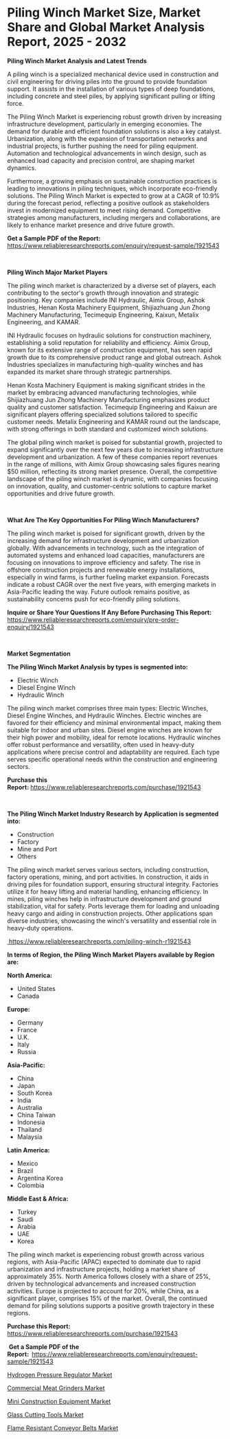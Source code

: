<p><h1>Piling Winch Market Size, Market Share and Global Market Analysis Report, 2025 - 2032</h1></p><p><strong>Piling Winch Market Analysis and Latest Trends</strong></p>
<p><p>A piling winch is a specialized mechanical device used in construction and civil engineering for driving piles into the ground to provide foundation support. It assists in the installation of various types of deep foundations, including concrete and steel piles, by applying significant pulling or lifting force.</p><p>The Piling Winch Market is experiencing robust growth driven by increasing infrastructure development, particularly in emerging economies. The demand for durable and efficient foundation solutions is also a key catalyst. Urbanization, along with the expansion of transportation networks and industrial projects, is further pushing the need for piling equipment. Automation and technological advancements in winch design, such as enhanced load capacity and precision control, are shaping market dynamics.</p><p>Furthermore, a growing emphasis on sustainable construction practices is leading to innovations in piling techniques, which incorporate eco-friendly solutions. The Piling Winch Market is expected to grow at a CAGR of 10.9% during the forecast period, reflecting a positive outlook as stakeholders invest in modernized equipment to meet rising demand. Competitive strategies among manufacturers, including mergers and collaborations, are likely to enhance market presence and drive future growth.</p></p>
<p><strong>Get a Sample PDF of the Report:&nbsp;</strong> <a href="https://www.reliableresearchreports.com/enquiry/request-sample/1921543?utm_campaign=10&utm_medium=2&utm_source=Github&utm_content=ia&utm_term=20022025&utm_id=piling-winch">https://www.reliableresearchreports.com/enquiry/request-sample/1921543</a></p>
<p>&nbsp;</p>
<p><strong>Piling Winch Major Market Players</strong></p>
<p><p>The piling winch market is characterized by a diverse set of players, each contributing to the sector's growth through innovation and strategic positioning. Key companies include INI Hydraulic, Aimix Group, Ashok Industries, Henan Kosta Machinery Equipment, Shijiazhuang Jun Zhong Machinery Manufacturing, Tecimequip Engineering, Kaixun, Metalix Engineering, and KAMAR. </p><p>INI Hydraulic focuses on hydraulic solutions for construction machinery, establishing a solid reputation for reliability and efficiency. Aimix Group, known for its extensive range of construction equipment, has seen rapid growth due to its comprehensive product range and global outreach. Ashok Industries specializes in manufacturing high-quality winches and has expanded its market share through strategic partnerships.</p><p>Henan Kosta Machinery Equipment is making significant strides in the market by embracing advanced manufacturing technologies, while Shijiazhuang Jun Zhong Machinery Manufacturing emphasizes product quality and customer satisfaction. Tecimequip Engineering and Kaixun are significant players offering specialized solutions tailored to specific customer needs. Metalix Engineering and KAMAR round out the landscape, with strong offerings in both standard and customized winch solutions.</p><p>The global piling winch market is poised for substantial growth, projected to expand significantly over the next few years due to increasing infrastructure development and urbanization. A few of these companies report revenues in the range of millions, with Aimix Group showcasing sales figures nearing $50 million, reflecting its strong market presence. Overall, the competitive landscape of the piling winch market is dynamic, with companies focusing on innovation, quality, and customer-centric solutions to capture market opportunities and drive future growth.</p></p>
<p>&nbsp;</p>
<p><strong>What Are The Key Opportunities For Piling Winch Manufacturers?</strong></p>
<p><p>The piling winch market is poised for significant growth, driven by the increasing demand for infrastructure development and urbanization globally. With advancements in technology, such as the integration of automated systems and enhanced load capacities, manufacturers are focusing on innovations to improve efficiency and safety. The rise in offshore construction projects and renewable energy installations, especially in wind farms, is further fueling market expansion. Forecasts indicate a robust CAGR over the next five years, with emerging markets in Asia-Pacific leading the way. Future outlook remains positive, as sustainability concerns push for eco-friendly piling solutions.</p></p>
<p><strong>Inquire or Share Your Questions If Any Before Purchasing This Report:</strong> <a href="https://www.reliableresearchreports.com/enquiry/pre-order-enquiry/1921543?utm_campaign=10&utm_medium=2&utm_source=Github&utm_content=ia&utm_term=20022025&utm_id=piling-winch">https://www.reliableresearchreports.com/enquiry/pre-order-enquiry/1921543</a></p>
<p>&nbsp;</p>
<p><strong>Market Segmentation</strong></p>
<p><strong>The Piling Winch Market Analysis by types is segmented into:</strong></p>
<p><ul><li>Electric Winch</li><li>Diesel Engine Winch</li><li>Hydraulic Winch</li></ul></p>
<p><p>The piling winch market comprises three main types: Electric Winches, Diesel Engine Winches, and Hydraulic Winches. Electric winches are favored for their efficiency and minimal environmental impact, making them suitable for indoor and urban sites. Diesel engine winches are known for their high power and mobility, ideal for remote locations. Hydraulic winches offer robust performance and versatility, often used in heavy-duty applications where precise control and adaptability are required. Each type serves specific operational needs within the construction and engineering sectors.</p></p>
<p><strong>Purchase this Report:&nbsp;</strong><a href="https://www.reliableresearchreports.com/purchase/1921543?utm_campaign=10&utm_medium=2&utm_source=Github&utm_content=ia&utm_term=20022025&utm_id=piling-winch">https://www.reliableresearchreports.com/purchase/1921543</a></p>
<p>&nbsp;</p>
<p><strong>The Piling Winch Market Industry Research by Application is segmented into:</strong></p>
<p><ul><li>Construction</li><li>Factory</li><li>Mine and Port</li><li>Others</li></ul></p>
<p><p>The piling winch market serves various sectors, including construction, factory operations, mining, and port activities. In construction, it aids in driving piles for foundation support, ensuring structural integrity. Factories utilize it for heavy lifting and material handling, enhancing efficiency. In mines, piling winches help in infrastructure development and ground stabilization, vital for safety. Ports leverage them for loading and unloading heavy cargo and aiding in construction projects. Other applications span diverse industries, showcasing the winch's versatility and essential role in heavy-duty operations.</p></p>
<p><a href="https://www.reliableresearchreports.com/piling-winch-r1921543?utm_campaign=10&utm_medium=2&utm_source=Github&utm_content=ia&utm_term=20022025&utm_id=piling-winch">&nbsp;https://www.reliableresearchreports.com/piling-winch-r1921543</a></p>
<p><strong>In terms of Region, the Piling Winch Market Players available by Region are:</strong></p>
<p>
    <p> <strong> North America: </strong>
        <ul>
            <li>United States</li>
            <li>Canada</li>
        </ul>
        </p> 
    <p> <strong> Europe: </strong>
        <ul>
            <li>Germany</li>
            <li>France</li>
            <li>U.K.</li>
            <li>Italy</li>
            <li>Russia</li>
        </ul>
        </p> 
    <p> <strong> Asia-Pacific: </strong>
        <ul>
            <li>China</li>
            <li>Japan</li>
            <li>South Korea</li>
            <li>India</li>
            <li>Australia</li>
            <li>China Taiwan</li>
            <li>Indonesia</li>
            <li>Thailand</li>
            <li>Malaysia</li>
        </ul>
        </p> 
    <p> <strong> Latin America: </strong>
        <ul>
            <li>Mexico</li>
            <li>Brazil</li>
            <li>Argentina Korea</li>
            <li>Colombia</li>
        </ul>
        </p> 
    <p> <strong> Middle East & Africa: </strong>
        <ul>
            <li>Turkey</li>
            <li>Saudi</li>
            <li>Arabia</li>
            <li>UAE</li>
            <li>Korea</li>
        </ul>
    </p>
    </p>
<p><p>The piling winch market is experiencing robust growth across various regions, with Asia-Pacific (APAC) expected to dominate due to rapid urbanization and infrastructure projects, holding a market share of approximately 35%. North America follows closely with a share of 25%, driven by technological advancements and increased construction activities. Europe is projected to account for 20%, while China, as a significant player, comprises 15% of the market. Overall, the continued demand for piling solutions supports a positive growth trajectory in these regions.</p></p>
<p><strong>Purchase this Report: </strong><a href="https://www.reliableresearchreports.com/purchase/1921543?utm_campaign=10&utm_medium=2&utm_source=Github&utm_content=ia&utm_term=20022025&utm_id=piling-winch">https://www.reliableresearchreports.com/purchase/1921543</a></p>
<p>&nbsp;<strong>Get a Sample PDF of the Report:&nbsp;&nbsp;</strong><a href="https://www.reliableresearchreports.com/enquiry/request-sample/1921543?utm_campaign=10&utm_medium=2&utm_source=Github&utm_content=ia&utm_term=20022025&utm_id=piling-winch">https://www.reliableresearchreports.com/enquiry/request-sample/1921543</a></p>
<p><strong></strong></p>
<p><p><a href="https://github.com/waverlyam689/Market-Research-Report-List-1/blob/main/hydrogen-pressure-regulator-market.md?utm_campaign=10&utm_medium=2&utm_source=Github&utm_content=ia&utm_term=20022025&utm_id=piling-winch">Hydrogen Pressure Regulator Market</a></p><p><a href="https://github.com/boyermaragaret8392/Market-Research-Report-List-1/blob/main/commercial-meat-grinders-market.md?utm_campaign=10&utm_medium=2&utm_source=Github&utm_content=ia&utm_term=20022025&utm_id=piling-winch">Commercial Meat Grinders Market</a></p><p><a href="https://github.com/berbelsagwan/Market-Research-Report-List-1/blob/main/mini-construction-equipment-market.md?utm_campaign=10&utm_medium=2&utm_source=Github&utm_content=ia&utm_term=20022025&utm_id=piling-winch">Mini Construction Equipment Market</a></p><p><a href="https://github.com/tselahiara/Market-Research-Report-List-1/blob/main/glass-cutting-tools-market.md?utm_campaign=10&utm_medium=2&utm_source=Github&utm_content=ia&utm_term=20022025&utm_id=piling-winch">Glass Cutting Tools Market</a></p><p><a href="https://github.com/anuellaruska/Market-Research-Report-List-1/blob/main/flame-resistant-conveyor-belts-market.md?utm_campaign=10&utm_medium=2&utm_source=Github&utm_content=ia&utm_term=20022025&utm_id=piling-winch">Flame Resistant Conveyor Belts Market</a></p></p>